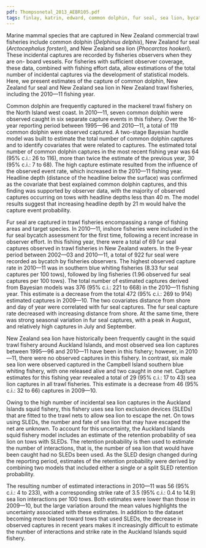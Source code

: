 ```yaml
---
pdf: Thompsonetal_2013_AEBR105.pdf
tags: finlay, katrin, edward, common dolphin, fur seal, sea lion, bycatch, fisheries, dragonfly
---
```

 Marine mammal species that are captured in New Zealand commercial trawl fisheries include common dolphin (*Delphinus delphis*), New Zealand fur seal (*Arctocephalus forsteri*), and New Zealand sea lion (*Phocarctos hookeri*). These incidental captures are recorded by fisheries observers when they are on- board vessels. For fisheries with sufficient observer coverage, these data, combined with fishing effort data, allow estimations of the total number of incidental captures via the development of statistical models. Here, we present estimates of the capture of common dolphin, New Zealand fur seal and New Zealand sea lion in New Zealand trawl fisheries, including the 2010—11 fishing year. 
 
 Common dolphin are frequently captured in the mackerel trawl fishery on the North Island west coast. In 2010—11, seven common dolphin were observed caught in six separate capture events in this fishery. Over the 16-year reporting period between 1995—96 and 2010—11, a total of 119 common dolphin were observed captured. A two-stage Bayesian hurdle model was built to estimate the total number of common dolphin captures and to identify covariates that were related to captures. The estimated total number of common dolphin captures in the most recent fishing year was 64 (95% c.i.: 26 to 116), more than twice the estimate of the previous year, 30 (95% c.i.: 7 to 68). The high capture estimate resulted from the influence of the observed event rate, which increased in the 2010—11 fishing year. Headline depth (distance of the headline below the surface) was confirmed as the covariate that best explained common dolphin captures, and this finding was supported by observer data, with the majority of observed captures occurring on tows with headline depths less than 40 m. The model results suggest that increasing headline depth by 21 m would halve the capture event probability. 
 
 Fur seal are captured in trawl fisheries encompassing a range of fishing areas and target species. In 2010—11, inshore fisheries were included in the fur seal bycatch assessment for the first time, following a recent increase in observer effort. In this fishing year, there were a total of 69 fur seal captures observed in trawl fisheries in New Zealand waters. In the 9-year period between 2002—03 and 2010—11, a total of 922 fur seal were recorded as bycatch by fisheries observers. The highest observed capture rate in 2010—11 was in southern blue whiting fisheries (8.33 fur seal captures per 100 tows), followed by ling fisheries (1.96 observed fur seal captures per 100 tows). The total number of estimated captures derived from Bayesian models was 376 (95% c.i.: 221 to 668) in the 2010—11 fishing year. This estimate is a decrease from the total 472 (95% c.i.: 269 to 914) estimated captures in 2009—10. The two covariates distance from shore and day of year were correlated with fur seal captures. The fur seal capture rate decreased with increasing distance from shore. At the same time, there was strong seasonal variation in fur seal captures, with a peak in August, and relatively high captures in July and September. 
 
New Zealand sea lion have historically been frequently caught in the squid trawl fishery around Auckland Islands, and most observed sea lion captures between 1995—96 and 2010—11 have been in this fishery; however, in 2010—11, there were no observed captures in this fishery. In contrast, six male sea lion were observed captured in the Campbell Island southern blue whiting fishery, with one released alive and two caught in one net. Capture estimates for this fishing year revealed a total of 29 (95% c.i.: 17 to 43) sea lion captures in all trawl fisheries. This estimate is a decrease from 46 (95% c.i.: 32 to 66) captures in 2009—10. 

Owing to the high number of incidental sea lion captures in the Auckland Islands squid fishery, this fishery uses sea lion exclusion devices (SLEDs) that are fitted to the trawl nets to allow sea lion to escape the net. On tows using SLEDs, the number and fate of sea lion that may have escaped the net are unknown. To account for this uncertainty, the Auckland Islands squid fishery model includes an estimate of the retention probability of sea lion on tows with SLEDs. The retention probability is then used to estimate the number of interactions, that is, the number of sea lion that would have been caught had no SLEDs been used. As the SLED design changed during the reporting period, estimates of the retention probability were derived by combining two models that included either a single or a split SLED retention probability. 

The resulting number of estimated interactions in 2010—11 was 56 (95% c.i.: 4 to 233), with a corresponding strike rate of 3.5 (95% c.i.: 0.4 to 14.9) sea lion interactions per 100 tows. Both estimates were lower than those in 2009—10, but the large variation around the mean values highlights the uncertainty associated with these estimates. In addition to the dataset becoming more biased toward tows that used SLEDs, the decrease in observed captures in recent years makes it increasingly difficult to estimate the number of interactions and strike rate in the Auckland Islands squid fishery. 

